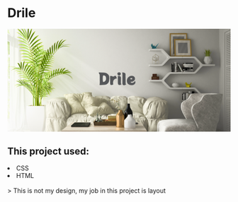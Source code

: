 # Drile
<img src="./img/Png/Drile1.png" alt="Drile Intro Photo">
<h2> This project used: </h2>
<li>CSS</li>
<li>HTML</li>
<br>
> This is not my design, my job in this project is layout
